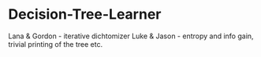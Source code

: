 # Decision-Tree-Learner

Lana & Gordon - iterative dichtomizer
Luke & Jason - entropy and info gain, trivial printing of the tree etc.
